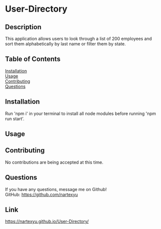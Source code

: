 
# User-Directory
## Description
This application allows users to look through a list of 200 employees and sort them alphabetically by last name or filter them by state. 
## Table of Contents
[Installation](#Installation)
<br>
[Usage](#Usage)
<br>
[Contributing](#Contributing)
<br>
[Questions](#Questions)

## Installation
Run 'npm i' in your terminal to install all node modules before running 'npm run start'.

## Usage



## Contributing
No contributions are being accepted at this time.

## Questions
If you have any questions, message me on Github!
<br>
GitHub: https://github.com/nartexyu

## Link
https://nartexyu.github.io/User-Directory/
